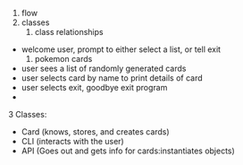 1. flow
2. classes
    1. class relationships

- welcome user, prompt to either select a list, or tell exit
    1. pokemon cards
- user sees a list of randomly generated cards
- user selects card by name to print details of card
- user selects exit, goodbye exit program
-

3 Classes:
- Card (knows, stores, and creates cards)
- CLI (interacts with the user)
- API (Goes out and gets info for cards:instantiates objects)

